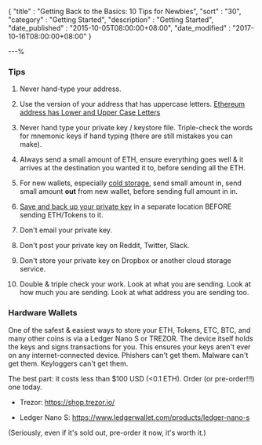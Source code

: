 {
"title" : "Getting Back to the Basics: 10 Tips for Newbies",
"sort" : "30",
"category" : "Getting Started",
"description" : "Getting Started",
"date_published" : "2015-10-05T08:00:00+08:00",
"date_modified" : "2017-10-16T08:00:00+08:00"
}

---%

### Tips

1. Never hand-type your address.

2. Use the version of your address that has uppercase letters. [Ethereum address has Lower and Upper Case Letters](https://kb.myetherwallet.com/addresses/my-ethereum-address-has-uppercase-and-lowercase-letters.html)
3. Never hand type your private key / keystore file. Triple-check the words for mnemonic keys if hand typing (there are still mistakes you can make).

4. Always send a small amount of ETH, ensure everything goes well & it arrives at the destination you wanted it to, before sending all the ETH.

5. For new wallets, especially [cold storage](https://kb.myetherwallet.com/offline/ethereum-cold-storage-with-myetherwallet.html), send small amount in, send small amount **out** from new wallet, before sending full amount in in.

6. [Save and back up your private key](https://kb.myetherwallet.com/getting-started/backing-up-your-new-wallet.html) in a separate location BEFORE sending ETH/Tokens to it.

7. Don't email your private key.

8. Don't post your private key on Reddit, Twitter, Slack.

9. Don't store your private key on Dropbox or another cloud storage service.

10. Double & triple check your work. Look at what you are sending. Look at how much you are sending. Look at what address you are sending too.

### Hardware Wallets

One of the safest & easiest ways to store your ETH, Tokens, ETC, BTC, and many other coins is via a Ledger Nano S or TREZOR. The device itself holds the keys and signs transactions for you. This ensures your keys aren't ever on any internet-connected device. Phishers can't get them. Malware can't get them. Keyloggers can't get them.

The best part: it costs less than $100 USD (<0.1 ETH). Order (or pre-order!!!) one today.

* Trezor: https://shop.trezor.io/

* Ledger Nano S: https://www.ledgerwallet.com/products/ledger-nano-s

(Seriously, even if it's sold out, pre-order it now, it's worth it.)
